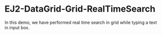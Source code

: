 # EJ2-DataGrid-Grid-RealTimeSearch
In this demo, we have performed real time search in grid while typing a text in input box.   
